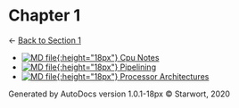 # Chapter 1

← [Back to Section 1](..)

- [![MD file](https://img.icons8.com/windows/512/4a90e2/regular-document.png){:height="18px"} Cpu Notes](cpu_notes.html)
- [![MD file](https://img.icons8.com/windows/512/4a90e2/regular-document.png){:height="18px"} Pipelining](pipelining.html)
- [![MD file](https://img.icons8.com/windows/512/4a90e2/regular-document.png){:height="18px"} Processor Architectures](processor_architectures.html)

Generated by AutoDocs version 1.0.1-18px © Starwort, 2020

